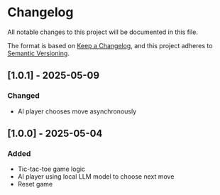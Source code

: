 # Changelog

All notable changes to this project will be documented in this file.

The format is based on [Keep a Changelog](https://keepachangelog.com/en/1.1.0/),
and this project adheres to [Semantic Versioning](https://semver.org/spec/v2.0.0.html).

## [1.0.1] - 2025-05-09

### Changed

- AI player chooses move asynchronously


## [1.0.0] - 2025-05-04

### Added

- Tic-tac-toe game logic
- AI player using local LLM model to choose next move
- Reset game
